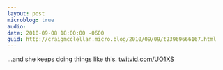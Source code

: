 ```yaml
---
layout: post
microblog: true
audio: 
date: 2010-09-08 18:00:00 -0600
guid: http://craigmcclellan.micro.blog/2010/09/09/t23969666167.html
---
```

...and she keeps doing things like this.  [twitvid.com/UO1XS](http://twitvid.com/UO1XS)
